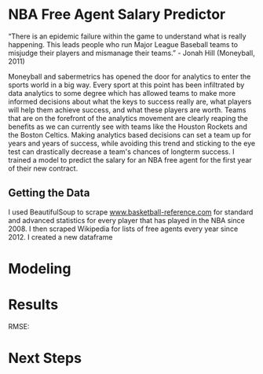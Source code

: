 # NBA Free Agent Salary Predictor

“There is an epidemic failure within the game to understand what is really happening. This leads people who run Major League Baseball teams to misjudge their players and mismanage their teams.”
  							                - Jonah Hill (Moneyball, 2011)

Moneyball and sabermetrics has opened the door for analytics to enter the sports world in a big way. Every sport at this point has been infiltrated by data analytics to some degree which has allowed teams to make more informed decisions about what the keys to success really are, what players will help them achieve success, and what these players are worth. Teams that are on the forefront of the analytics movement are clearly reaping the benefits as we can currently see with teams like the Houston Rockets and the Boston Celtics. Making analytics based decisions can set a team up for years and years of success, while avoiding this trend and sticking to the eye test can drastically decrease a team's chances of longterm success. I trained a model to predict the salary for an NBA free agent for the first year of their new contract.

## Getting the Data

I used BeautifulSoup to scrape www.basketball-reference.com for standard and advanced statistics for every player that has played in the NBA since 2008. I then scraped Wikipedia for lists of free agents every year since 2012. I created a new dataframe 

# Modeling



# Results

RMSE: 

# Next Steps

